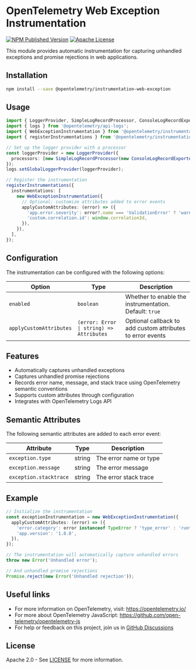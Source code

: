 # OpenTelemetry Web Exception Instrumentation

[![NPM Published Version][npm-img]][npm-url]
[![Apache License][license-image]][license-image]

This module provides automatic instrumentation for capturing unhandled exceptions and promise rejections in web applications.

## Installation

```bash
npm install --save @opentelemetry/instrumentation-web-exception
```

## Usage

```typescript
import { LoggerProvider, SimpleLogRecordProcessor, ConsoleLogRecordExporter } from '@opentelemetry/sdk-logs';
import { logs } from '@opentelemetry/api-logs';
import { WebExceptionInstrumentation } from '@opentelemetry/instrumentation-web-exception';
import { registerInstrumentations } from '@opentelemetry/instrumentation';

// Set up the logger provider with a processor
const loggerProvider = new LoggerProvider({
  processors: [new SimpleLogRecordProcessor(new ConsoleLogRecordExporter())]
});
logs.setGlobalLoggerProvider(loggerProvider);

// Register the instrumentation
registerInstrumentations({
  instrumentations: [
    new WebExceptionInstrumentation({
      // Optional: customize attributes added to error events
      applyCustomAttributes: (error) => ({
        'app.error.severity': error?.name === 'ValidationError' ? 'warning' : 'error',
        'custom.correlation.id': window.correlationId,
      }),
    }),
  ],
});
```

## Configuration

The instrumentation can be configured with the following options:

| Option | Type | Description |
| ------- | ---- | ----------- |
| `enabled` | `boolean` | Whether to enable the instrumentation. Default: `true` |
| `applyCustomAttributes` | `(error: Error \| string) => Attributes` | Optional callback to add custom attributes to error events |

## Features

- Automatically captures unhandled exceptions
- Captures unhandled promise rejections
- Records error name, message, and stack trace using OpenTelemetry semantic conventions
- Supports custom attributes through configuration
- Integrates with OpenTelemetry Logs API

## Semantic Attributes

The following semantic attributes are added to each error event:

| Attribute | Type | Description |
| --------- | ---- | ----------- |
| `exception.type` | string | The error name or type |
| `exception.message` | string | The error message |
| `exception.stacktrace` | string | The error stack trace |

## Example

```typescript
// Initialize the instrumentation
const exceptionInstrumentation = new WebExceptionInstrumentation({
  applyCustomAttributes: (error) => ({
    'error.category': error instanceof TypeError ? 'type_error' : 'runtime_error',
    'app.version': '1.0.0',
  }),
});

// The instrumentation will automatically capture unhandled errors
throw new Error('Unhandled error');

// And unhandled promise rejections
Promise.reject(new Error('Unhandled rejection'));
```

## Useful links

- For more information on OpenTelemetry, visit: <https://opentelemetry.io/>
- For more about OpenTelemetry JavaScript: <https://github.com/open-telemetry/opentelemetry-js>
- For help or feedback on this project, join us in [GitHub Discussions][discussions-url]

## License

Apache 2.0 - See [LICENSE][license-url] for more information.

[discussions-url]: https://github.com/open-telemetry/opentelemetry-js/discussions
[license-url]: https://github.com/open-telemetry/opentelemetry-js-contrib/blob/main/LICENSE
[license-image]: https://img.shields.io/badge/license-Apache_2.0-green.svg?style=flat
[npm-url]: https://www.npmjs.com/package/@opentelemetry/instrumentation-web-exception
[npm-img]: https://badge.fury.io/js/%40opentelemetry%2Finstrumentation-web-exception.svg
